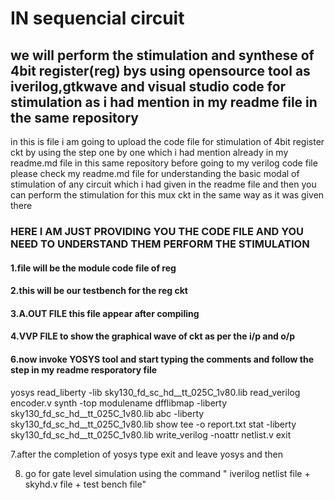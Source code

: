 

# IN sequencial circuit

## **we will perform the stimulation and synthese of 4bit register(reg) bys using opensource tool as iverilog,gtkwave and visual studio code for stimulation as i had mention in my readme file in the same repository**

in this is file i am going to upload the code file for stimulation of 4bit register ckt by using the step one by one which i had mention already in my readme.md file in this same repository before going to my verilog code file please check my readme.md file for understanding the basic modal of stimulation of any circuit which i had given in the readme file and then you can perform the stimulation for this mux ckt in the same way as it was given there

### HERE I AM JUST PROVIDING YOU THE CODE FILE AND YOU NEED TO UNDERSTAND THEM PERFORM THE STIMULATION

#### 1.file will be the module code file of reg 

#### 2.this will be our testbench for the reg ckt
 

#### 3.A.OUT FILE this file appear after compiling

    
#### 4.VVP FILE to show the graphical wave of ckt as per the i/p and o/p 


#### 6.now invoke YOSYS tool and start typing the comments and follow the step in my readme resporatory file 
 yosys read_liberty -lib sky130_fd_sc_hd__tt_025C_1v80.lib read_verilog encoder.v synth -top modulename dfflibmap -liberty sky130_fd_sc_hd__tt_025C_1v80.lib abc -liberty sky130_fd_sc_hd__tt_025C_1v80.lib show tee -o report.txt stat -liberty sky130_fd_sc_hd__tt_025C_1v80.lib write_verilog -noattr netlist.v exit 

7.after the completion of yosys type exit and leave yosys and then

8. go for gate level simulation using the command " iverilog netlist file + skyhd.v file + test bench file"


